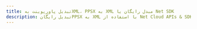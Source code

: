 ---title: تبدیل پاورپوینت بهXML، PPSX به XML مبدل رایگان یا Net SDKdescription: تبدیل رایگانPPSX به XML با استفاده از Net Cloud APIs & SDK. همچنین اسناد Microsoft PowerPoint را در Cloud ایجاد، ویرایش و رندر کنید.---